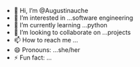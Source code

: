- 👋 Hi, I’m @Augustinauche
- 👀 I’m interested in ...software engineering
- 🌱 I’m currently learning ...python
- 💞️ I’m looking to collaborate on ...projects
- 📫 How to reach me ...
- 😄 Pronouns: ...she/her
- ⚡ Fun fact: ...

<!---
Augustinauche/Augustinauche is a ✨ special ✨ repository because its `README.md` (this file) appears on your GitHub profile.
You can click the Preview link to take a look at your changes.
--->
